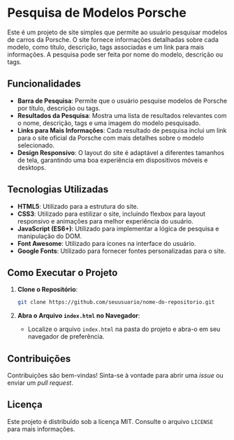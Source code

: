 # Pesquisa de Modelos Porsche

Este é um projeto de site simples que permite ao usuário pesquisar modelos de carros da Porsche. O site fornece informações detalhadas sobre cada modelo, como título, descrição, tags associadas e um link para mais informações. A pesquisa pode ser feita por nome do modelo, descrição ou tags.

## Funcionalidades

- **Barra de Pesquisa**: Permite que o usuário pesquise modelos de Porsche por título, descrição ou tags.
- **Resultados da Pesquisa**: Mostra uma lista de resultados relevantes com o nome, descrição, tags e uma imagem do modelo pesquisado.
- **Links para Mais Informações**: Cada resultado de pesquisa inclui um link para o site oficial da Porsche com mais detalhes sobre o modelo selecionado.
- **Design Responsivo**: O layout do site é adaptável a diferentes tamanhos de tela, garantindo uma boa experiência em dispositivos móveis e desktops.

## Tecnologias Utilizadas

- **HTML5**: Utilizado para a estrutura do site.
- **CSS3**: Utilizado para estilizar o site, incluindo flexbox para layout responsivo e animações para melhor experiência do usuário.
- **JavaScript (ES6+)**: Utilizado para implementar a lógica de pesquisa e manipulação do DOM.
- **Font Awesome**: Utilizado para ícones na interface do usuário.
- **Google Fonts**: Utilizado para fornecer fontes personalizadas para o site.

## Como Executar o Projeto

1. **Clone o Repositório**: 
    ```bash
    git clone https://github.com/seuusuario/nome-do-repositorio.git
    ```

2. **Abra o Arquivo `index.html` no Navegador**:
   - Localize o arquivo `index.html` na pasta do projeto e abra-o em seu navegador de preferência.

## Contribuições

Contribuições são bem-vindas! Sinta-se à vontade para abrir uma *issue* ou enviar um *pull request*.

## Licença

Este projeto é distribuído sob a licença MIT. Consulte o arquivo `LICENSE` para mais informações.
